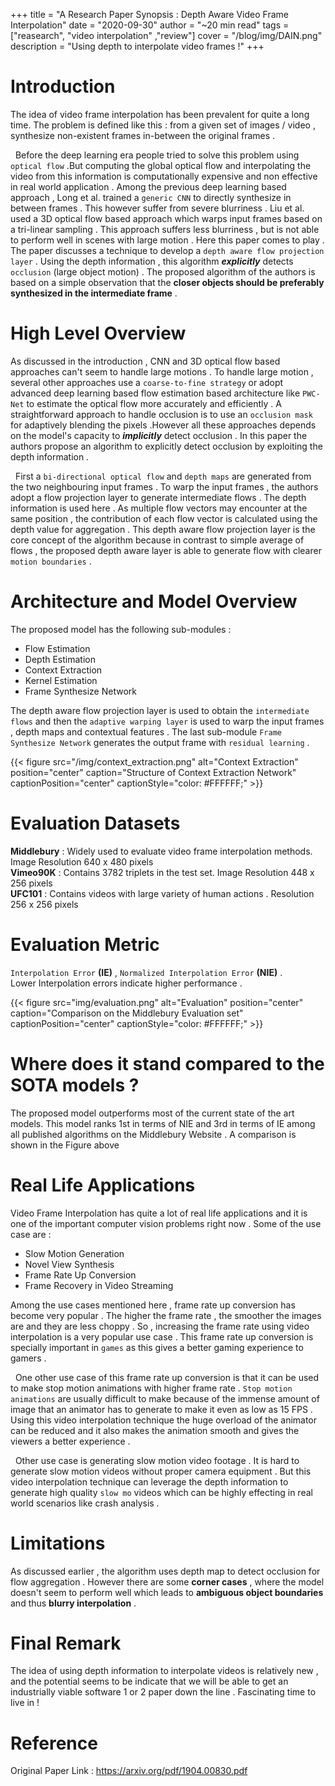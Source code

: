 +++
title = "A Research Paper Synopsis : Depth Aware Video Frame Interpolation"
date = "2020-09-30"
author = "~20 min read"
tags = ["reasearch", "video interpolation" ,"review"]
cover = "/blog/img/DAIN.png"
description = "Using depth to interpolate video frames !"
+++

# Introduction
 The idea of video frame interpolation has been prevalent for quite a long time. The problem is defined like this : from a given set of images / video , synthesize non-existent frames in-between the original frames .   

 &nbsp;
 Before the deep learning era people tried to solve this problem using `optical flow` .But computing the global optical flow and interpolating the video from this information is computationally expensive and non effective in real world application . Among the previous deep learning based approach , Long et al. trained a `generic CNN` to directly synthesize in between frames . This however suffer from severe blurriness . Liu et al. used a 3D optical flow based approach which warps input frames based on a tri-linear sampling . This approach suffers less blurriness , but is not able to perform well in scenes with large motion . Here this paper comes to play . The paper discusses a technique to develop a `depth aware flow projection layer` . Using the depth information , this algorithm _**explicitly**_ detects `occlusion` (large object motion) . The proposed algorithm of the authors is based on a simple observation that the **closer objects should be preferably synthesized in the intermediate frame** .

# High Level Overview
As discussed in the introduction , CNN and 3D optical flow based approaches can't seem to handle large motions . To handle large motion , several other approaches use a `coarse-to-fine strategy` or adopt advanced deep learning based flow estimation based architecture like `PWC-Net` to estimate the optical flow more accurately and efficiently . A straightforward approach to handle occlusion is to use an `occlusion mask` for adaptively blending the pixels .However all these approaches depends on the model's capacity to _**implicitly**_ detect occlusion . In this paper the authors propose an algorithm to explicitly detect occlusion by exploiting the depth information .

&nbsp;
First a `bi-directional optical flow` and `depth maps` are generated from the two neighbouring input frames . To warp the input frames , the authors adopt a flow projection layer to generate intermediate flows . The depth information is used here . As multiple flow vectors may encounter at the same position , the contribution of each flow vector is calculated using the depth value for aggregation . This depth aware flow projection layer is the core concept of the algorithm because in contrast to simple average of flows , the proposed depth aware layer is able to generate flow with clearer `motion boundaries` .

# Architecture and Model Overview
The proposed model has the following sub-modules :  
- Flow Estimation
- Depth Estimation
- Context Extraction 
- Kernel Estimation
- Frame Synthesize Network

The depth aware flow projection layer is used to obtain the `intermediate flows` and then the `adaptive warping layer` is used to warp the input frames , depth maps and contextual features . The last sub-module `Frame Synthesize Network` generates the output frame with `residual learning` .

{{< figure src="/img/context_extraction.png" alt="Context Extraction" position="center" caption="Structure of Context Extraction Network" captionPosition="center" captionStyle="color: #FFFFFF;" >}}

# Evaluation Datasets
**Middlebury** : Widely used to evaluate video frame interpolation methods. Image Resolution 640 x 480 pixels  
**Vimeo90K** : Contains 3782 triplets in the test set. Image Resolution 448 x 256 pixels  
**UFC101** : Contains videos with large variety of human actions . Resolution 256 x 256 pixels  

# Evaluation Metric
`Interpolation Error` **(IE)** , `Normalized Interpolation Error` **(NIE)** .   
Lower Interpolation errors indicate higher performance . 

{{< figure src="img/evaluation.png" alt="Evaluation" position="center" caption="Comparison on the Middlebury Evaluation set" captionPosition="center" captionStyle="color: #FFFFFF;" >}}

# Where does it stand compared to the SOTA models ?
The proposed model outperforms most of the current state of the art models. This model ranks 1st in terms of NIE and 3rd in terms of IE among all published algorithms on the Middlebury Website . A comparison is shown in the Figure above

# Real Life Applications
Video Frame Interpolation has quite a lot of real life applications and it is one of the important computer vision problems right now . Some of the use case are :  
- Slow Motion Generation
- Novel View Synthesis 
- Frame Rate Up Conversion
- Frame Recovery in Video Streaming

Among the use cases mentioned here , frame rate up conversion has become very popular . The higher the frame rate , the smoother the images are and they are less choppy . So , increasing the frame rate using video interpolation is a very popular use case . This frame rate up conversion is specially important in `games` as this gives a better gaming experience to gamers .  

&nbsp;
One other use case of this frame rate up conversion is that it can be used to make stop motion animations with higher frame rate . `Stop motion animations` are usually difficult to make because of the immense amount of image that an animator has to generate to make it even as low as 15 FPS . Using this video interpolation technique the huge overload of the animator can be reduced and it also makes the animation smooth and gives the viewers a better experience .  

&nbsp;
Other use case is generating slow motion video footage . It is hard to generate slow motion videos without proper camera equipment . But this video interpolation technique can leverage the depth information to generate high quality `slow mo` videos which can be highly effecting in real world scenarios like crash analysis .

# Limitations
As discussed earlier , the algorithm uses depth map to detect occlusion for flow aggregation . However there are some **corner cases** , where the model doesn't seem to perform well which leads to **ambiguous object boundaries** and thus **blurry interpolation** .

# Final Remark
The idea of using depth information to interpolate videos is relatively new , and the potential seems to be indicate that we will be able to get an industrially viable software 1 or 2 paper down the line . Fascinating time to live in !

# Reference
Original Paper Link : https://arxiv.org/pdf/1904.00830.pdf